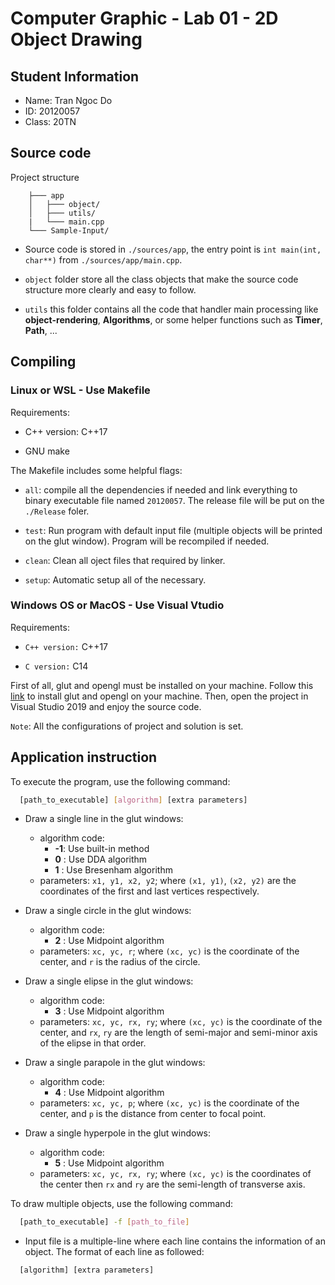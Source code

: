 # **Computer Graphic - Lab 01 - 2D Object Drawing**

## **Student Information**

- Name: Tran Ngoc Do
- ID: 20120057
- Class: 20TN

## **Source code**

Project structure
``` 
    ├─── app
    │   ├─── object/
    │   ├─── utils/
    |   └─── main.cpp
    └─── Sample-Input/
```

- Source code is stored in `./sources/app`, the entry point is `int main(int, char**)` from `./sources/app/main.cpp`.

- `object` folder store all the class objects that make the source code structure more clearly and easy to follow.

- `utils` this folder contains all the code that handler main processing like **object-rendering**, **Algorithms**, or some helper functions such as **Timer**, **Path**, ...

## **Compiling**

### Linux or WSL - Use Makefile

Requirements:
- C++ version: C++17

- GNU make

The Makefile includes some helpful flags:

- `all`: compile all the dependencies if needed and link everything to binary executable file named `20120057`. The release file will be put on the `./Release` foler.

- `test`: Run program with default input file (multiple objects will be printed on the glut window). Program will be recompiled if needed. 

- `clean`: Clean all oject files that required by linker. 

- `setup`: Automatic setup all of the necessary.

### Windows OS or MacOS - Use Visual Vtudio

Requirements:
- `C++ version:` C++17

- `C version:` C14

First of all, glut and opengl must be installed on your machine. Follow this [link](https://www.geeksforgeeks.org/how-to-setup-opengl-with-visual-studio-2019-on-windows-10/) to install glut and opengl on your machine. Then, open the project in Visual Studio 2019 and enjoy the source code.

`Note`: All the configurations of project and solution is set.

## **Application instruction**

To execute the program, use the following command:

```sh
  [path_to_executable] [algorithm] [extra parameters]
```

- Draw a single line in the glut windows:
  - algorithm code:
    - **-1**: Use built-in method
    - **0** : Use DDA algorithm
    - **1** : Use Bresenham algorithm
  - parameters: `x1, y1, x2, y2`; where `(x1, y1)`, `(x2, y2)` are the coordinates of the first and last vertices respectively.

- Draw a single circle in the glut windows:
  - algorithm code:
    - **2** : Use Midpoint algorithm
  - parameters: `xc, yc, r`; where `(xc, yc)` is the coordinate of the center, and `r` is the radius of the circle.

- Draw a single elipse in the glut windows:
  - algorithm code:
    - **3** : Use Midpoint algorithm
  - parameters: `xc, yc, rx, ry`; where `(xc, yc)` is the coordinate of the center, and `rx`, `ry` are the length of semi-major and semi-minor axis of the elipse in that order.

- Draw a single parapole in the glut windows:
  - algorithm code:
    - **4** : Use Midpoint algorithm
  - parameters: `xc, yc, p`; where `(xc, yc)` is the coordinate of the center, and `p` is the distance from center to focal point.

- Draw a single hyperpole in the glut windows:
  - algorithm code:
    - **5** : Use Midpoint algorithm
  - parameters: `xc, yc, rx, ry`; where `(xc, yc)` is the coordinates of the center then `rx` and `ry` are the semi-length of transverse axis.

To draw multiple objects, use the following command:

```sh
  [path_to_executable] -f [path_to_file]
```

- Input file is a multiple-line where each line contains the information of an object. The format of each line as followed:

```sh
  [algorithm] [extra parameters]
```
